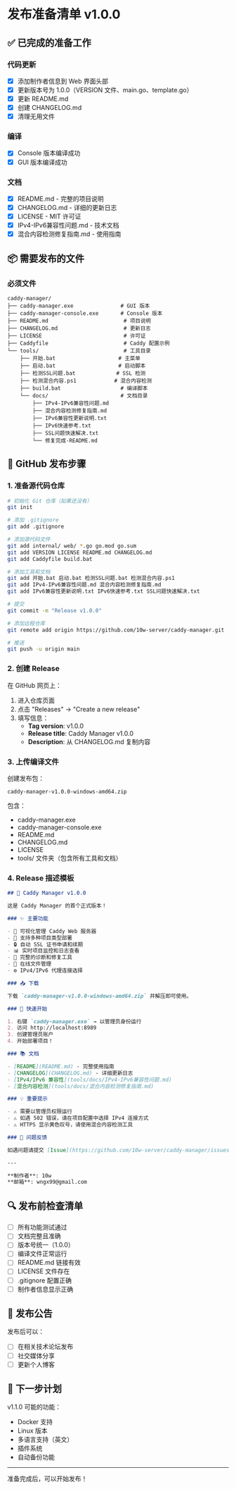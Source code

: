 # 发布准备清单 v1.0.0

## ✅ 已完成的准备工作

### 代码更新
- [x] 添加制作者信息到 Web 界面头部
- [x] 更新版本号为 1.0.0（VERSION 文件、main.go、template.go）
- [x] 更新 README.md
- [x] 创建 CHANGELOG.md
- [x] 清理无用文件

### 编译
- [x] Console 版本编译成功
- [x] GUI 版本编译成功

### 文档
- [x] README.md - 完整的项目说明
- [x] CHANGELOG.md - 详细的更新日志
- [x] LICENSE - MIT 许可证
- [x] IPv4-IPv6兼容性问题.md - 技术文档
- [x] 混合内容检测修复指南.md - 使用指南

## 📦 需要发布的文件

### 必须文件
```
caddy-manager/
├── caddy-manager.exe               # GUI 版本
├── caddy-manager-console.exe       # Console 版本
├── README.md                        # 项目说明
├── CHANGELOG.md                     # 更新日志
├── LICENSE                          # 许可证
├── Caddyfile                        # Caddy 配置示例
└── tools/                           # 工具目录
    ├── 开始.bat                    # 主菜单
    ├── 启动.bat                    # 启动脚本
    ├── 检测SSL问题.bat             # SSL 检测
    ├── 检测混合内容.ps1            # 混合内容检测
    ├── build.bat                   # 编译脚本
    └── docs/                       # 文档目录
        ├── IPv4-IPv6兼容性问题.md
        ├── 混合内容检测修复指南.md
        ├── IPv6兼容性更新说明.txt
        ├── IPv6快速参考.txt
        ├── SSL问题快速解决.txt
        └── 修复完成-README.md
```

## 📝 GitHub 发布步骤

### 1. 准备源代码仓库

```bash
# 初始化 Git 仓库（如果还没有）
git init

# 添加 .gitignore
git add .gitignore

# 添加源代码文件
git add internal/ web/ *.go go.mod go.sum
git add VERSION LICENSE README.md CHANGELOG.md
git add Caddyfile build.bat

# 添加工具和文档
git add 开始.bat 启动.bat 检测SSL问题.bat 检测混合内容.ps1
git add IPv4-IPv6兼容性问题.md 混合内容检测修复指南.md
git add IPv6兼容性更新说明.txt IPv6快速参考.txt SSL问题快速解决.txt

# 提交
git commit -m "Release v1.0.0"

# 添加远程仓库
git remote add origin https://github.com/10w-server/caddy-manager.git

# 推送
git push -u origin main
```

### 2. 创建 Release

在 GitHub 网页上：

1. 进入仓库页面
2. 点击 "Releases" → "Create a new release"
3. 填写信息：
   - **Tag version**: v1.0.0
   - **Release title**: Caddy Manager v1.0.0
   - **Description**: 从 CHANGELOG.md 复制内容

### 3. 上传编译文件

创建发布包：
```
caddy-manager-v1.0.0-windows-amd64.zip
```

包含：
- caddy-manager.exe
- caddy-manager-console.exe
- README.md
- CHANGELOG.md
- LICENSE
- tools/ 文件夹（包含所有工具和文档）

### 4. Release 描述模板

```markdown
## 🎉 Caddy Manager v1.0.0

这是 Caddy Manager 的首个正式版本！

### ✨ 主要功能

- 🎯 可视化管理 Caddy Web 服务器
- 🚀 支持多种项目类型部署
- 🔒 自动 SSL 证书申请和续期
- 📊 实时项目监控和日志查看
- 🔧 完整的诊断和修复工具
- 📁 在线文件管理
- ⚙️ IPv4/IPv6 代理连接选择

### 📥 下载

下载 `caddy-manager-v1.0.0-windows-amd64.zip` 并解压即可使用。

### 🚀 快速开始

1. 右键 `caddy-manager.exe` → 以管理员身份运行
2. 访问 http://localhost:8989
3. 创建管理员账户
4. 开始部署项目！

### 📚 文档

- [README](README.md) - 完整使用指南
- [CHANGELOG](CHANGELOG.md) - 详细更新日志
- [IPv4/IPv6 兼容性](tools/docs/IPv4-IPv6兼容性问题.md)
- [混合内容检测](tools/docs/混合内容检测修复指南.md)

### 💡 重要提示

- ⚠️ 需要以管理员权限运行
- ⚠️ 如遇 502 错误，请在项目配置中选择 IPv4 连接方式
- ⚠️ HTTPS 显示黄色叹号，请使用混合内容检测工具

### 🐛 问题反馈

如遇问题请提交 [Issue](https://github.com/10w-server/caddy-manager/issues)

---

**制作者**: 10w  
**邮箱**: wngx99@gmail.com
```

## 🔍 发布前检查清单

- [ ] 所有功能测试通过
- [ ] 文档完整且准确
- [ ] 版本号统一（1.0.0）
- [ ] 编译文件正常运行
- [ ] README.md 链接有效
- [ ] LICENSE 文件存在
- [ ] .gitignore 配置正确
- [ ] 制作者信息显示正确

## 📧 发布公告

发布后可以：
- [ ] 在相关技术论坛发布
- [ ] 社交媒体分享
- [ ] 更新个人博客

## 🎯 下一步计划

v1.1.0 可能的功能：
- Docker 支持
- Linux 版本
- 多语言支持（英文）
- 插件系统
- 自动备份功能

---

准备完成后，可以开始发布！
